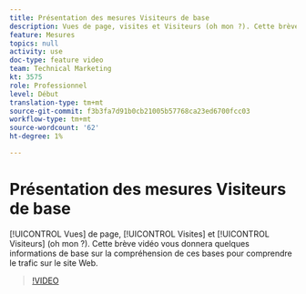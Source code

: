 ```yaml
---
title: Présentation des mesures Visiteurs de base
description: Vues de page, visites et Visiteurs (oh mon ?). Cette brève vidéo vous donnera quelques informations de base sur la compréhension de ces bases pour comprendre le trafic sur le site Web.
feature: Mesures
topics: null
activity: use
doc-type: feature video
team: Technical Marketing
kt: 3575
role: Professionnel
level: Début
translation-type: tm+mt
source-git-commit: f3b3fa7d91b0cb21005b57768ca23ed6700fcc03
workflow-type: tm+mt
source-wordcount: '62'
ht-degree: 1%

---
```



# Présentation des mesures Visiteurs de base

[!UICONTROL Vues] de page,  [!UICONTROL Visites] et  [!UICONTROL Visiteurs]  (oh mon ?). Cette brève vidéo vous donnera quelques informations de base sur la compréhension de ces bases pour comprendre le trafic sur le site Web.

>[!VIDEO](https://video.tv.adobe.com/v/28774/?quality=12)
